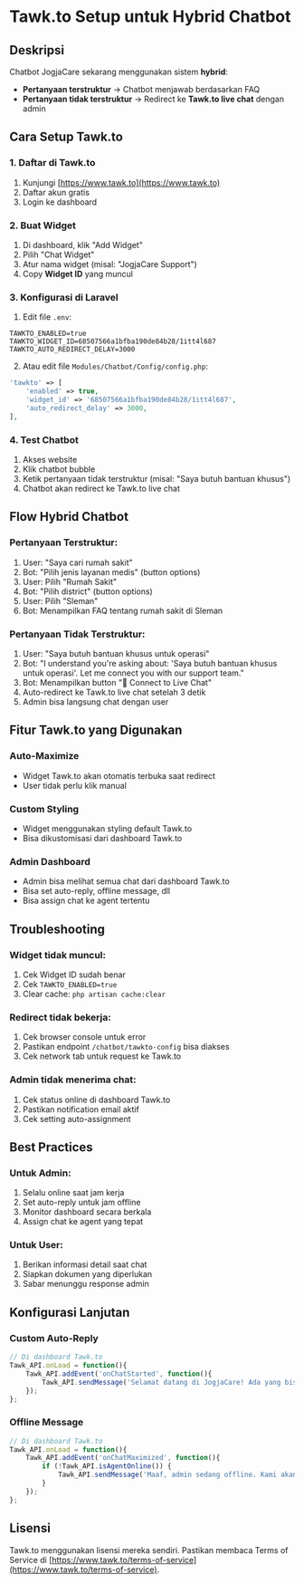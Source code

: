# Tawk.to Setup untuk Hybrid Chatbot

## Deskripsi
Chatbot JogjaCare sekarang menggunakan sistem **hybrid**:
- **Pertanyaan terstruktur** → Chatbot menjawab berdasarkan FAQ
- **Pertanyaan tidak terstruktur** → Redirect ke **Tawk.to live chat** dengan admin

## Cara Setup Tawk.to

### 1. Daftar di Tawk.to
1. Kunjungi [https://www.tawk.to](https://www.tawk.to)
2. Daftar akun gratis
3. Login ke dashboard

### 2. Buat Widget
1. Di dashboard, klik "Add Widget"
2. Pilih "Chat Widget"
3. Atur nama widget (misal: "JogjaCare Support")
4. Copy **Widget ID** yang muncul

### 3. Konfigurasi di Laravel
1. Edit file `.env`:
```env
TAWKTO_ENABLED=true
TAWKTO_WIDGET_ID=68507566a1bfba190de84b28/1itt4l687
TAWKTO_AUTO_REDIRECT_DELAY=3000
```

2. Atau edit file `Modules/Chatbot/Config/config.php`:
```php
'tawkto' => [
    'enabled' => true,
    'widget_id' => '68507566a1bfba190de84b28/1itt4l687',
    'auto_redirect_delay' => 3000,
],
```

### 4. Test Chatbot
1. Akses website
2. Klik chatbot bubble
3. Ketik pertanyaan tidak terstruktur (misal: "Saya butuh bantuan khusus")
4. Chatbot akan redirect ke Tawk.to live chat

## Flow Hybrid Chatbot

### Pertanyaan Terstruktur:
1. User: "Saya cari rumah sakit"
2. Bot: "Pilih jenis layanan medis" (button options)
3. User: Pilih "Rumah Sakit"
4. Bot: "Pilih district" (button options)
5. User: Pilih "Sleman"
6. Bot: Menampilkan FAQ tentang rumah sakit di Sleman

### Pertanyaan Tidak Terstruktur:
1. User: "Saya butuh bantuan khusus untuk operasi"
2. Bot: "I understand you're asking about: 'Saya butuh bantuan khusus untuk operasi'. Let me connect you with our support team."
3. Bot: Menampilkan button "💬 Connect to Live Chat"
4. Auto-redirect ke Tawk.to live chat setelah 3 detik
5. Admin bisa langsung chat dengan user

## Fitur Tawk.to yang Digunakan

### Auto-Maximize
- Widget Tawk.to akan otomatis terbuka saat redirect
- User tidak perlu klik manual

### Custom Styling
- Widget menggunakan styling default Tawk.to
- Bisa dikustomisasi dari dashboard Tawk.to

### Admin Dashboard
- Admin bisa melihat semua chat dari dashboard Tawk.to
- Bisa set auto-reply, offline message, dll
- Bisa assign chat ke agent tertentu

## Troubleshooting

### Widget tidak muncul:
1. Cek Widget ID sudah benar
2. Cek `TAWKTO_ENABLED=true`
3. Clear cache: `php artisan cache:clear`

### Redirect tidak bekerja:
1. Cek browser console untuk error
2. Pastikan endpoint `/chatbot/tawkto-config` bisa diakses
3. Cek network tab untuk request ke Tawk.to

### Admin tidak menerima chat:
1. Cek status online di dashboard Tawk.to
2. Pastikan notification email aktif
3. Cek setting auto-assignment

## Best Practices

### Untuk Admin:
1. Selalu online saat jam kerja
2. Set auto-reply untuk jam offline
3. Monitor dashboard secara berkala
4. Assign chat ke agent yang tepat

### Untuk User:
1. Berikan informasi detail saat chat
2. Siapkan dokumen yang diperlukan
3. Sabar menunggu response admin

## Konfigurasi Lanjutan

### Custom Auto-Reply
```javascript
// Di dashboard Tawk.to
Tawk_API.onLoad = function(){
    Tawk_API.addEvent('onChatStarted', function(){
        Tawk_API.sendMessage('Selamat datang di JogjaCare! Ada yang bisa kami bantu?');
    });
};
```

### Offline Message
```javascript
// Di dashboard Tawk.to
Tawk_API.onLoad = function(){
    Tawk_API.addEvent('onChatMaximized', function(){
        if (!Tawk_API.isAgentOnline()) {
            Tawk_API.sendMessage('Maaf, admin sedang offline. Kami akan balas segera.');
        }
    });
};
```

## Lisensi
Tawk.to menggunakan lisensi mereka sendiri. Pastikan membaca Terms of Service di [https://www.tawk.to/terms-of-service](https://www.tawk.to/terms-of-service). 